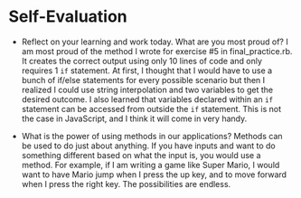 # Self-Evaluation

- Reflect on your learning and work today. What are you most proud of?
I am most proud of the method I wrote for exercise #5 in final_practice.rb. It creates the correct output using only 10 lines of code and only requires 1 `if` statement. At first, I thought that I would have to use a bunch of if/else statements for every possible scenario but then I realized I could use string interpolation and two variables to get the desired outcome. I also learned that variables declared within an `if` statement can be accessed from outside the `if` statement. This is not the case in JavaScript, and I think it will come in very handy.

- What is the power of using methods in our applications?
Methods can be used to do just about anything. If you have inputs and want to do something different based on what the input is, you would use a method. For example, if I am writing a game like Super Mario, I would want to have Mario jump when I press the up key, and to move forward when I press the right key. The possibilities are endless.